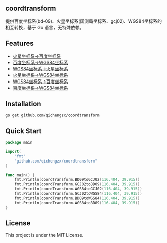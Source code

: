 coordtransform
----

提供百度坐标系(bd-09)、火星坐标系(国测局坐标系、gcj02)、WGS84坐标系的相互转换，基于 Go 语言，无特殊依赖。

## Features

- [火星坐标系->百度坐标系](https://github.com/qichengzx/coordtransform/blob/ecfa225e65d96871733941ddc35ff8194c13e9f3/main.go#L32)
- [百度坐标系->WGS84坐标系](https://github.com/qichengzx/coordtransform/blob/ecfa225e65d96871733941ddc35ff8194c13e9f3/main.go#L18)
- [WGS84坐标系->火星坐标系](https://github.com/qichengzx/coordtransform/blob/ecfa225e65d96871733941ddc35ff8194c13e9f3/main.go#L43)
- [火星坐标系->WGS84坐标系](https://github.com/qichengzx/coordtransform/blob/ecfa225e65d96871733941ddc35ff8194c13e9f3/main.go#L54)
- [WGS84坐标系->百度坐标系](https://github.com/qichengzx/coordtransform/blob/ecfa225e65d96871733941ddc35ff8194c13e9f3/main.go#L71)
- [百度坐标系->WGS84坐标系](https://github.com/qichengzx/coordtransform/blob/ecfa225e65d96871733941ddc35ff8194c13e9f3/main.go#L65)

## Installation

```bash
go get github.com/qichengzx/coordtransform
```

## Quick Start

```Go
package main

import(
	"fmt"
	"github.com/qichengzx/coordtransform"
)

func main() {
	fmt.Println(coordTransform.BD09toGCJ02(116.404, 39.915))
	fmt.Println(coordTransform.GCJ02toBD09(116.404, 39.915))
	fmt.Println(coordTransform.WGS84toGCJ02(116.404, 39.915))
	fmt.Println(coordTransform.GCJ02toWGS84(116.404, 39.915))
	fmt.Println(coordTransform.BD09toWGS84(116.404, 39.915))
	fmt.Println(coordTransform.WGS84toBD09(116.404, 39.915))
}

```

## License

This project is under the MIT License.
